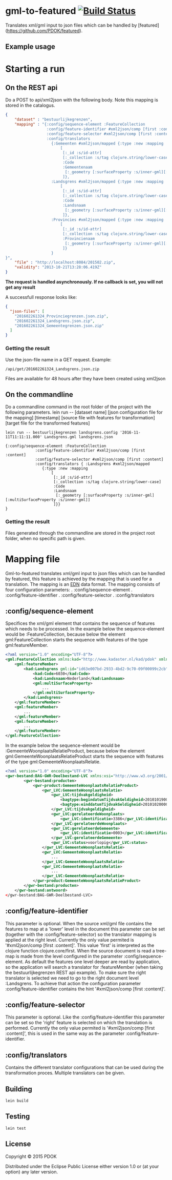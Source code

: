 # gml-to-featured [![Build Status](https://travis-ci.org/PDOK/gml-to-featured.svg?branch=master)](https://travis-ci.org/PDOK/gml-to-featured)

Translates xml/gml input to json files which can be handled by [featured] (https://github.com/PDOK/featured). 

## Example usage

# Starting a run

## On the REST api 

Do a POST to api/xml2json with the following body. Note this mapping is stored in the catalogus. 
```json
{
    "dataset" : "bestuurlijkegrenzen",
    "mapping" : "{:config/sequence-element :FeatureCollection
				  :config/feature-identifier #xml2json/comp [first :content]
				  :config/feature-selector #xml2json/comp [first :content]
				  :config/translators 	
					{:Gemeenten #xml2json/mapped {:type :new :mapping
						[
						 [:_id :s/id-attr]
						 [:_collection :s/tag clojure.string/lower-case]
						 :Code
						 :Gemeentenaam
						  [:_geometry [:surfaceProperty :s/inner-gml][:multiSurfaceProperty :s/inner-gml]]
						 ]},
					:Landsgrens #xml2json/mapped {:type :new :mapping
						[
						 [:_id :s/id-attr]
						 [:_collection :s/tag clojure.string/lower-case]
						 :Code
						 :Landsnaam
						  [:_geometry [:surfaceProperty :s/inner-gml][:multiSurfaceProperty :s/inner-gml]]
						 ]},
					:Provincies #xml2json/mapped {:type :new :mapping
						[
						 [:_id :s/id-attr]
						 [:_collection :s/tag clojure.string/lower-case]
						 :Provincienaam
						  [:_geometry [:surfaceProperty :s/inner-gml][:multiSurfaceProperty :s/inner-gml]]
						 ]}
					}
}",
    "file" : "http://localhost:8084/201502.zip",
    "validity": "2013-10-21T13:28:06.419Z"
}
```

**The request is handled asynchronously. If no callback is set, you will not get any result**

A successfull response looks like:
```json
{
  "json-files": [
    "201602261324_Provinciegrenzen.json.zip",
    "201602261324_Landsgrens.json.zip",
    "201602261324_Gemeentegrenzen.json.zip"
  ]
}
```

### Getting the result
Use the json-file name in a GET request. Example:
```
/api/get/201602261324_Landsgrens.json.zip
```
Files are available for 48 hours after they have been created using xml2json

## On the commandline

Do a commandline command in the root folder of the project with the following parameters.
lein run -- [dataset name] 
			[json configuration file for the mapping] 
			[timestamp] 
			[source file with features for transformation] 
			[target file for the transformed features]

```
lein run -- bestuurlijkegrenzen landsgrens.config '2016-11-11T11:11:11.000' Landsgrens.gml landsgrens.json
```

```
{:config/sequence-element :FeatureCollection
			 :config/feature-identifier #xml2json/comp [first :content]
			 :config/feature-selector #xml2json/comp [first :content]
			 :config/translators { :Landsgrens #xml2json/mapped 
				{:type :new :mapping
                    [
                     [:_id :s/id-attr]
                     [:_collection :s/tag clojure.string/lower-case]
                     :Code
                     :Landsnaam
                      [:_geometry [:surfaceProperty :s/inner-gml][:multiSurfaceProperty :s/inner-gml]]
                     ]}}	
}
```

### Getting the result
Files generated through the commandline are stored in the project root folder, when no specific path is given.

# Mapping file

Gml-to-featured translates xml/gml input to json files which can be handled by featured, this feature is achieved by the mapping that is used for a translation. 
The mapping is an [EDN](https://github.com/edn-format/edn) data format. The mapping consists of four configuration parameters:
. :config/sequence-element
. :config/feature-identifier
. :config/feature-selector
. :config/translators

## :config/sequence-element
Specifices the xml/gml element that contains the sequence of features which needs to be processed.
In the example below the sequence-element would be :FeatureCollection, because below the element gml:FeatureCollection starts the sequence with features of the type gml:featureMember.
```xml
<?xml version="1.0" encoding="UTF-8"?>
<gml:FeatureCollection xmlns:kad="http://www.kadaster.nl/kad/pdok" xmlns:xsi="http://www.w3.org/2001/XMLSchema-instance" xmlns:xlink="http://www.w3.org/1999/xlink" xmlns:gml="http://www.opengis.net/gml/3.2" gml:id="id38504fe7-9063-4ca0-b945-965a8665993b" xsi:schemaLocation="http://www.kadaster.nl/kad/pdok Landsgrens.xsd">
	<gml:featureMember>
		<kad:Landsgrens gml:id="id63e007bd-2933-4bd2-9c70-09f00099c2cb">
			<kad:Code>6030</kad:Code>
			<kad:Landsnaam>Nederland</kad:Landsnaam>
			<gml:multiSurfaceProperty>
				...
			</gml:multiSurfaceProperty>
		</kad:Landsgrens>
	</gml:featureMember>
    <gml:featureMember>
		...
    </gml:featureMember>
    <gml:featureMember>
		...
    </gml:featureMember>	
</gml:FeatureCollection>		
```

In the example below the sequence-element would be :GemeenteWoonplaatsRelatieProduct, because below the element gml:GemeenteWoonplaatsRelatieProduct starts the sequence with features of the type gml:GemeenteWoonplaatsRelatie.
```xml
<?xml version="1.0" encoding="UTF-8"?>
<gwr-bestand:BAG-GWR-Deelbestand-LVC xmlns:xsi="http://www.w3.org/2001/XMLSchema-instance" xmlns:xs="http://www.w3.org/2001/XMLSchema" xmlns:gwr-bestand="http://www.kadaster.nl/schemas/bag-verstrekkingen/gwr-deelbestand-lvc/v20120701" xmlns:selecties-extract="http://www.kadaster.nl/schemas/bag-verstrekkingen/extract-selecties/v20110901" xmlns:bagtype="http://www.kadaster.nl/schemas/imbag/imbag-types/v20110901" xmlns:gwr-product="http://www.kadaster.nl/schemas/bag-verstrekkingen/gwr-producten-lvc/v20120701" xmlns:gwr_LVC="http://www.kadaster.nl/schemas/bag-gwr-model/lvc/v20120701" xmlns:gwr_gemeente="http://www.kadaster.nl/schemas/bag-gwr-model/gemeente/v20120701" xsi:schemaLocation="http://www.kadaster.nl/schemas/bag-verstrekkingen/gwr-deelbestand-lvc/v20120701 http://www.kadaster.nl/schemas/bag-verstrekkingen/gwr-deelbestand-lvc/v20120701/BagvsGwrDeelbestandLvc-1.4.xsd">
		<gwr-bestand:producten>
			<gwr-product:GemeenteWoonplaatsRelatieProduct>
				<gwr_LVC:GemeenteWoonplaatsRelatie>
					<gwr_LVC:tijdvakgeldigheid>
						<bagtype:begindatumTijdvakGeldigheid>2010101900000000</bagtype:begindatumTijdvakGeldigheid>
						<bagtype:einddatumTijdvakGeldigheid>2010102000000000</bagtype:einddatumTijdvakGeldigheid>
					</gwr_LVC:tijdvakgeldigheid>
					<gwr_LVC:gerelateerdeWoonplaats>
						<gwr_LVC:identificatie>3386</gwr_LVC:identificatie>
					</gwr_LVC:gerelateerdeWoonplaats>
					<gwr_LVC:gerelateerdeGemeente>
						<gwr_LVC:identificatie>0003</gwr_LVC:identificatie>
					</gwr_LVC:gerelateerdeGemeente>
					<gwr_LVC:status>voorlopig</gwr_LVC:status>
				</gwr_LVC:GemeenteWoonplaatsRelatie>
				<gwr_LVC:GemeenteWoonplaatsRelatie>
					...
				</gwr_LVC:GemeenteWoonplaatsRelatie>
				<gwr_LVC:GemeenteWoonplaatsRelatie>
					...
				</gwr_LVC:GemeenteWoonplaatsRelatie>
			</gwr-product:GemeenteWoonplaatsRelatieProduct>
		</gwr-bestand:producten>
	</gwr-bestand:antwoord>
</gwr-bestand:BAG-GWR-Deelbestand-LVC>				
```

## :config/feature-identifier
This parameter is optional. 
When the source xml/gml file contains the features to map at a 'lower' level in the document this parameter can be set (together with the :config/feature-selector) so the translator mapping is applied at the right level.
Currently the only value permited is '#xml2json/comp [first :content]'. This value 'first' is interpreted as the clojure function clojure.core/first. 
When the source document is read a tree-map is made from the level configured in the parameter :config/sequence-element. As default the features one level deeper are read by application, so the application will search a translator for :featureMember
(when taking the bestuurlijkegrenzen REST api example). To make sure the right translator is selected we need to go to the right document level :Landsgrens. To achieve that action the configuration parameter :config/feature-identifier contains the hint '#xml2json/comp [first :content]'. 

## :config/feature-selector
This parameter is optional. 
Like the :config/feature-identifier this parameter can be set so the 'right' feature is selected on which the translation is performed.
Currently the only value permited is '#xml2json/comp [first :content]', this is used in the same way as the parameter :config/feature-identifier.

## :config/translators
Contains the different translator configurations that can be used during the transformation proces. Multiple translators can be given.

## Building
```lein build```

## Testing
```lein test```

## License

Copyright © 2015 PDOK

Distributed under the Eclipse Public License either version 1.0 or (at
your option) any later version.

